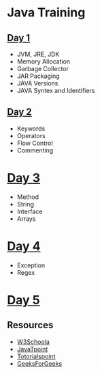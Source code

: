 # Java Training
## [Day 1](./Day1/)
- JVM, JRE, JDK
- Memory Allocation
- Garbage Collector
- JAR Packaging
- JAVA Versions
- JAVA Syntex and Identifiers

## [Day 2](./Day2/)
- Keywords
- Operators
- Flow Control
- Commenting

# [Day 3](./Day3/)
- Method
- String
- Interface
- Arrays

# [Day 4](./Day4/)
- Exception
- Regex

# [Day 5](./Day5/)

## Resources
- [W3Schoola](https://www.w3schools.com/java/)
- [JavaTpoint](https://www.javatpoint.com/java-tutorial)
- [Totorialspoint](https://www.tutorialspoint.com/java/index.htm)
- [GeeksForGeeks](https://www.geeksforgeeks.org/java/)